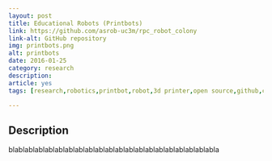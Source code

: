 ```yaml
---
layout: post
title: Educational Robots (Printbots)
link: https://github.com/asrob-uc3m/rpc_robot_colony
link-alt: GitHub repository
img: printbots.png
alt: printbots
date: 2016-01-25
category: research
description: 
article: yes
tags: [research,robotics,printbot,robot,3d printer,open source,github,crea,robotica,educativa]

---
```


## Description

blablablablablablablablablablablablablablablablablablablablabla

